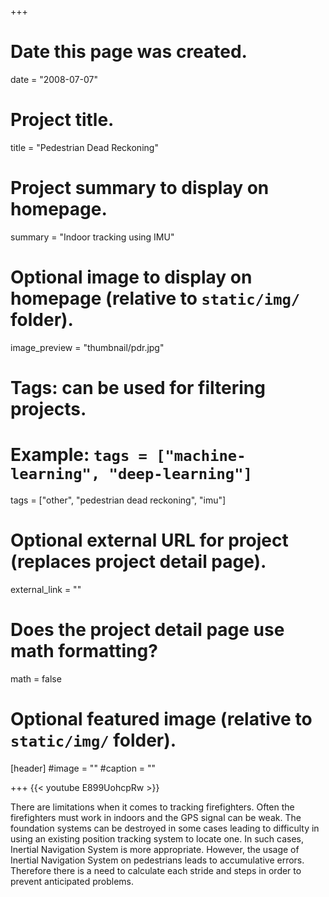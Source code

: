 +++
# Date this page was created.
date = "2008-07-07"

# Project title.
title = "Pedestrian Dead Reckoning"

# Project summary to display on homepage.
summary = "Indoor tracking using IMU"

# Optional image to display on homepage (relative to `static/img/` folder).
image_preview = "thumbnail/pdr.jpg"

# Tags: can be used for filtering projects.
# Example: `tags = ["machine-learning", "deep-learning"]`
tags = ["other", "pedestrian dead reckoning", "imu"]

# Optional external URL for project (replaces project detail page).
external_link = ""

# Does the project detail page use math formatting?
math = false

# Optional featured image (relative to `static/img/` folder).
[header]
#image = ""
#caption = ""

+++
{{< youtube E899UohcpRw >}}

There are limitations when it comes to tracking firefighters. Often the firefighters must work in indoors and the GPS signal can be weak. The foundation systems can be destroyed in some cases leading to difficulty in using an existing position tracking system to locate one. In such cases, Inertial Navigation System is more appropriate. However, the usage of Inertial Navigation System on pedestrians leads to accumulative errors. Therefore there is a need to calculate each stride and steps in order to prevent anticipated problems.
